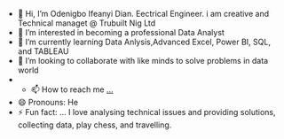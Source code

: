 - 👋 Hi, I’m Odenigbo Ifeanyi Dian. Eectrical Engineer. i am creative and Technical managet @ Trubuilt Nig Ltd 
- 👀 I’m interested in becoming a professional Data Analyst 
- 🌱 I’m currently learning Data Anlysis,Advanced Excel, Power BI, SQL, and TABLEAU
- 💞️ I’m looking to collaborate with like minds to solve problems in data world 
- - 📫 How to reach me [...](https://www.linkedin.com/in/odenigbo-ifeanyi-dian-81a8a745/)
- 😄 Pronouns: He
- ⚡ Fun fact: ... I love analysing technical issues and providing solutions, collecting data, play chess, and travelling. 

<!---
Diandiddy/Diandiddy is a ✨ special ✨ repository because its `README.md` (this file) appears on your GitHub profile.
You can click the Preview link to take a look at your changes.
--->
